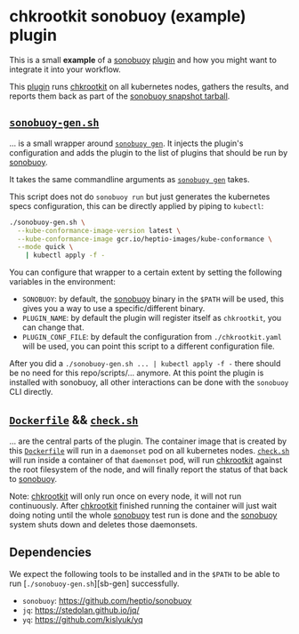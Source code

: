 # chkrootkit sonobuoy (example) plugin

This is a small **example** of a [sonobuoy] [plugin] and how you might want to
integrate it into your workflow.

This [plugin] runs [chkrootkit] on all kubernetes nodes, gathers the results,
and reports them back as part of the [sonobuoy snapshot tarball][sb/snap].


## [`sonobuoy-gen.sh`][sb-gen.sh]

... is a small wrapper around [`sonobuoy gen`][sb/gen]. It
injects the plugin's configuration and adds the plugin to the list of plugins
that should be run by [sonobuoy]. 

It takes the same commandline arguments as [`sonobuoy gen`][sb/gen] takes.

This script does not do `sonobuoy run` but
just generates the kubernetes specs configuration, this can be directly applied
by piping to `kubectl`:

```sh
./sonobuoy-gen.sh \
  --kube-conformance-image-version latest \
  --kube-conformance-image gcr.io/heptio-images/kube-conformance \
  --mode quick \
    | kubectl apply -f -
```

You can configure that wrapper to a certain extent by setting the following
variables in the environment:
- `SONOBUOY`: by default, the [sonobuoy] binary in the `$PATH` will be used,
  this gives you a way to use a specific/different binary.
- `PLUGIN_NAME`: by default the plugin will register itself as `chkrootkit`,
  you can change that.
- `PLUGIN_CONF_FILE`: by default the configuration from `./chkrootkit.yaml`
  will be used, you can point this script to a different configuration file.

After you did a `./sonobuoy-gen.sh ... | kubectl apply -f -` there should be no
need for this repo/scripts/... anymore. At this point the plugin is installed
with sonobuoy, all other interactions can be done with the `sonobuoy` CLI
directly.

## [`Dockerfile`][docker] && [`check.sh`][check]

... are the central parts of the plugin. The container image that is created by
this [`Dockerfile`][docker] will run in a `daemonset` pod on all kubernetes
nodes.
[`check.sh`][check] will run inside a container of that `daemonset` pod, will
run [chkrootkit] against the root filesystem of the node, and will finally
report the status of that back to [sonobuoy].

Note: [chkrootkit] will only run once on every node, it will not run
continuously. After [chkrootkit] finished running the container will just wait
doing noting until the whole [sonobuoy] test run is done and the [sonobuoy]
system shuts down and deletes those daemonsets.

## Dependencies

We expect the following tools to be installed and in the `$PATH` to be able to
run [`./sonobuoy-gen.sh`][sb-gen] successfully.

- `sonobuoy`: https://github.com/heptio/sonobuoy
- `jq`: https://stedolan.github.io/jq/
- `yq`: https://github.com/kislyuk/yq


[sonobuoy]: //github.com/heptio/sonobuoy
[chkrootkit]: http://www.chkrootkit.org/
[plugin]: //github.com/heptio/sonobuoy/blob/master/docs/plugins.md
[sb/gen]: //github.com/heptio/sonobuoy/blob/master/docs/gen.md
[sb/snap]: //github.com/heptio/sonobuoy/blob/master/docs/snapshot.md

[sb-gen.sh]:  //github.com/pivotal-k8s/chkrootkit-sonobuoy-plugin/blob/master/sonobuoy-gen.sh
[docker]:  //github.com/pivotal-k8s/chkrootkit-sonobuoy-plugin/blob/master/Dockerfile
[check]:  //github.com/pivotal-k8s/chkrootkit-sonobuoy-plugin/blob/master/check.sh

